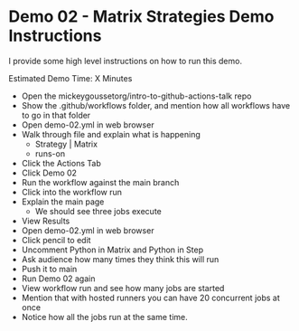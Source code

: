 # Demo 02 - Matrix Strategies Demo Instructions

I provide some high level instructions on how to run this demo.

Estimated Demo Time: X Minutes

- Open the mickeygoussetorg/intro-to-github-actions-talk repo
- Show the .github/workflows folder, and mention how all workflows have to go in that folder
- Open demo-02.yml in web browser
- Walk through file and explain what is happening
  - Strategy | Matrix
  - runs-on
- Click the Actions Tab
- Click Demo 02
- Run the workflow against the main branch
- Click into the workflow run
- Explain the main page
  - We should see three jobs execute
- View Results
- Open demo-02.yml in web browser
- Click pencil to edit
- Uncomment Python in Matrix and Python in Step
- Ask audience how many times they think this will run
- Push it to main
- Run Demo 02 again
- View workflow run and see how many jobs are started
- Mention that with hosted runners you can have 20 concurrent jobs at once
- Notice how all the jobs run at the same time.